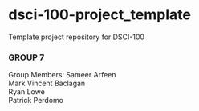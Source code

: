 # dsci-100-project_template
Template project repository for DSCI-100

### GROUP 7 

Group Members:
Sameer Arfeen<br/>
Mark Vincent Baclagan<br/>
Ryan Lowe<br/>
Patrick Perdomo<br/>
